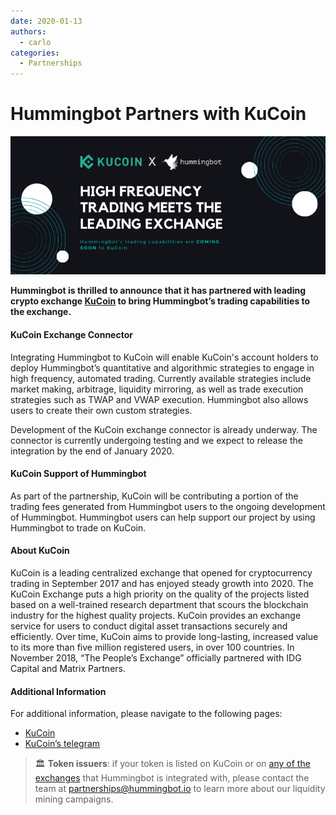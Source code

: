 ```yaml
---
date: 2020-01-13
authors:
  - carlo
categories:
  - Partnerships
---
```



# Hummingbot Partners with KuCoin

![cover](cover.png)

**Hummingbot is thrilled to announce that it has partnered with leading crypto exchange [KuCoin](https://www.kucoin.com/) to bring Hummingbot’s trading capabilities to the exchange.**

#### KuCoin Exchange Connector

Integrating Hummingbot to KuCoin will enable KuCoin's account holders to deploy Hummingbot’s quantitative and algorithmic strategies to engage in high frequency, automated trading.  Currently available strategies include market making, arbitrage, liquidity mirroring, as well as trade execution strategies such as TWAP and VWAP execution.  Hummingbot also allows users to create their own custom strategies.

Development of the KuCoin exchange connector is already underway.  The connector is currently undergoing testing and we expect to release the integration by the end of January 2020.  

<!-- more -->

#### KuCoin Support of Hummingbot

As part of the partnership, KuCoin will be contributing a portion of the trading fees generated from Hummingbot users to the ongoing development of Hummingbot.  Hummingbot users can help support our project by using Hummingbot to trade on KuCoin.


#### About KuCoin

KuCoin is a leading centralized exchange that opened for cryptocurrency trading in September 2017 and has enjoyed steady growth into 2020. The KuCoin Exchange puts a high priority on the quality of the projects listed based on a well-trained research department that scours the blockchain industry for the highest quality projects. KuCoin provides an exchange service for users to conduct digital asset transactions securely and efficiently. Over time, KuCoin aims to provide long-lasting, increased value to its more than five million registered users, in over 100 countries. In November 2018, “The People’s Exchange” officially partnered with IDG Capital and Matrix Partners.


#### Additional Information

For additional information, please navigate to the following pages:

- [KuCoin](https://www.kucoin.com)
- [KuCoin’s telegram](https://t.me/KuCoin_Exchange)

> 🏛 **Token issuers**: if your token is listed on KuCoin or on [any of the exchanges](../../../exchanges/index.md) that Hummingbot is integrated with, please contact the team at [partnerships@hummingbot.io](mailto:partnerships@hummingbot.io) to learn more about our liquidity mining campaigns.

